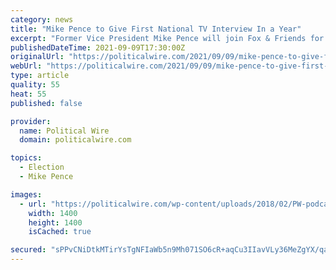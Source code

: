```yaml
---
category: news
title: "Mike Pence to Give First National TV Interview In a Year"
excerpt: "Former Vice President Mike Pence will join Fox & Friends for an interview on Friday morning, his first national TV appearance in nearly a year."
publishedDateTime: 2021-09-09T17:30:00Z
originalUrl: "https://politicalwire.com/2021/09/09/mike-pence-to-give-first-national-tv-interview-in-a-year/"
webUrl: "https://politicalwire.com/2021/09/09/mike-pence-to-give-first-national-tv-interview-in-a-year/"
type: article
quality: 55
heat: 55
published: false

provider:
  name: Political Wire
  domain: politicalwire.com

topics:
  - Election
  - Mike Pence

images:
  - url: "https://politicalwire.com/wp-content/uploads/2018/02/PW-podcast-logo.jpg"
    width: 1400
    height: 1400
    isCached: true

secured: "sPPvCNiDtkMTirYsTgNFIaWb5n9Mh071SO6cR+aqCu3IIavVLy36MeZgYX/qaG18E8kVjVguYcSn+6uw2SLeSqxdeCGZN9ZW3L29CcnMMh0CofNFAhqsDynBRzJyEgCakaR96/y715Qiq3r/O+6LlU/+6jtwWch6vdCbVVdn4fFncCQg9DXy4hUPGySTfvaL7vzq2UE5UzSfHi0UQV24SvfJut7y6fux91q3cPv2HELEEABXeO7JE9qka2GRCIHTdGNjF5hlG45TKng6DeTrhMQ8lO3pDm04R1yHmTD21PREyHkmHMje/kWdGwHs7n6Xsa9KGyVPoSNNfGL2LcqAwQDvBTyRlOIn8fApAPZSZtw=;aSZx+fHfVUwpTH/W+ZdNcQ=="
---
```


